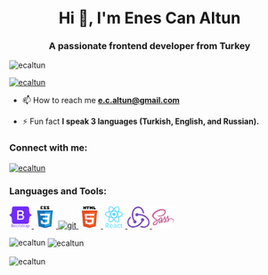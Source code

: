 <h1 align="center">Hi 👋, I'm Enes Can Altun</h1>
<h3 align="center">A passionate frontend developer from Turkey</h3>

<p align="left"> <img src="https://komarev.com/ghpvc/?username=ecaltun&label=Profile%20views&color=0e75b6&style=flat" alt="ecaltun" /> </p>

<p align="left"> <a href="https://github.com/ryo-ma/github-profile-trophy"><img src="https://github-profile-trophy.vercel.app/?username=ecaltun" alt="ecaltun" /></a> </p>

- 📫 How to reach me **e.c.altun@gmail.com**

- ⚡ Fun fact **I speak 3 languages (Turkish, English, and Russian).**

<h3 align="left">Connect with me:</h3>
<p align="left">
<a href="https://linkedin.com/in/ecaltun" target="blank"><img align="center" src="https://raw.githubusercontent.com/rahuldkjain/github-profile-readme-generator/master/src/images/icons/Social/linked-in-alt.svg" alt="ecaltun" height="30" width="40" /></a>
</p>

<h3 align="left">Languages and Tools:</h3>
<p align="left"> <a href="https://getbootstrap.com" target="_blank" rel="noreferrer"> <img src="https://raw.githubusercontent.com/devicons/devicon/master/icons/bootstrap/bootstrap-plain-wordmark.svg" alt="bootstrap" width="40" height="40"/> </a> <a href="https://www.w3schools.com/css/" target="_blank" rel="noreferrer"> <img src="https://raw.githubusercontent.com/devicons/devicon/master/icons/css3/css3-original-wordmark.svg" alt="css3" width="40" height="40"/> </a> <a href="https://git-scm.com/" target="_blank" rel="noreferrer"> <img src="https://www.vectorlogo.zone/logos/git-scm/git-scm-icon.svg" alt="git" width="40" height="40"/> </a> <a href="https://www.w3.org/html/" target="_blank" rel="noreferrer"> <img src="https://raw.githubusercontent.com/devicons/devicon/master/icons/html5/html5-original-wordmark.svg" alt="html5" width="40" height="40"/> </a> <a href="https://reactjs.org/" target="_blank" rel="noreferrer"> <img src="https://raw.githubusercontent.com/devicons/devicon/master/icons/react/react-original-wordmark.svg" alt="react" width="40" height="40"/> </a> <a href="https://redux.js.org" target="_blank" rel="noreferrer"> <img src="https://raw.githubusercontent.com/devicons/devicon/master/icons/redux/redux-original.svg" alt="redux" width="40" height="40"/> </a> <a href="https://sass-lang.com" target="_blank" rel="noreferrer"> <img src="https://raw.githubusercontent.com/devicons/devicon/master/icons/sass/sass-original.svg" alt="sass" width="40" height="40"/> </a> </p>

<p><img align="left" src="https://github-readme-stats.vercel.app/api/top-langs?username=ecaltun&show_icons=true&locale=en&layout=compact" alt="ecaltun" /></p>

<p>&nbsp;<img align="center" src="https://github-readme-stats.vercel.app/api?username=ecaltun&show_icons=true&locale=en" alt="ecaltun" /></p>

<p><img align="center" src="https://github-readme-streak-stats.herokuapp.com/?user=ecaltun&" alt="ecaltun" /></p>
